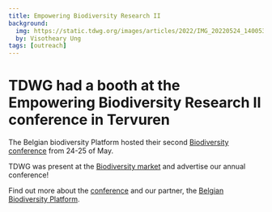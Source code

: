 ```yaml
---
title: Empowering Biodiversity Research II
background:
  img: https://static.tdwg.org/images/articles/2022/IMG_20220524_140053.jpg
  by: Visotheary Ung
tags: [outreach]
---
```


# TDWG had a booth at the Empowering Biodiversity Research II conference in Tervuren

The Belgian biodiversity Platform hosted their second [Biodiversity conference](https://www.biodiversity.be/4409) from 24-25 of May. 

TDWG was present at the [Biodiversity market](https://www.biodiversity.be/5149/) and advertise our annual conference!

Find out more about the [conference](https://www.biodiversity.be/4409) and our partner, the [Belgian Biodiversity Platform](https://www.biodiversity.be/).
